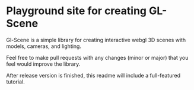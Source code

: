 # Playground site for creating GL-Scene

Gl-Scene is a simple library for creating interactive webgl 3D scenes
with models, cameras, and lighting.

Feel free to make pull requests with any changes (minor or major) that you
feel would improve the library.

After release version is finished, this readme will include a full-featured tutorial.
